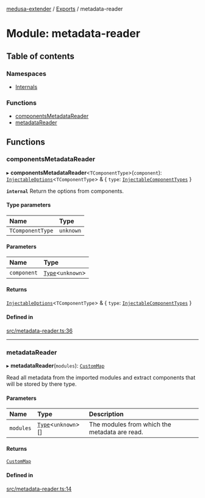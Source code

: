 [medusa-extender](../README.md) / [Exports](../modules.md) / metadata-reader

# Module: metadata-reader

## Table of contents

### Namespaces

- [Internals](metadata_reader.Internals.md)

### Functions

- [componentsMetadataReader](metadata_reader.md#componentsmetadatareader)
- [metadataReader](metadata_reader.md#metadatareader)

## Functions

### componentsMetadataReader

▸ **componentsMetadataReader**<`TComponentType`\>(`component`): [`InjectableOptions`](types.md#injectableoptions)<`TComponentType`\> & { `type`: [`InjectableComponentTypes`](types.md#injectablecomponenttypes)  }

**`internal`**
Return the options from components.

#### Type parameters

| Name | Type |
| :------ | :------ |
| `TComponentType` | `unknown` |

#### Parameters

| Name | Type |
| :------ | :------ |
| `component` | [`Type`](../interfaces/types.Type.md)<`unknown`\> |

#### Returns

[`InjectableOptions`](types.md#injectableoptions)<`TComponentType`\> & { `type`: [`InjectableComponentTypes`](types.md#injectablecomponenttypes)  }

#### Defined in

[src/metadata-reader.ts:36](https://github.com/adrien2p/medusa-extender/blob/16c7f70/src/metadata-reader.ts#L36)

___

### metadataReader

▸ **metadataReader**(`modules`): [`CustomMap`](../classes/metadata_reader.Internals.CustomMap.md)

Read all metadata from the imported modules and extract components that will be stored by there type.

#### Parameters

| Name | Type | Description |
| :------ | :------ | :------ |
| `modules` | [`Type`](../interfaces/types.Type.md)<`unknown`\>[] | The modules from which the metadata are read. |

#### Returns

[`CustomMap`](../classes/metadata_reader.Internals.CustomMap.md)

#### Defined in

[src/metadata-reader.ts:14](https://github.com/adrien2p/medusa-extender/blob/16c7f70/src/metadata-reader.ts#L14)
